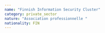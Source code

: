 ```yaml
---
name: "Finnish Information Security Cluster"
category: private_sector
nature: "Association professionnelle "
nationality: FIN
---
```

    